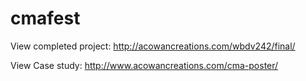 # cmafest

View completed project: http://acowancreations.com/wbdv242/final/

View Case study: http://www.acowancreations.com/cma-poster/
